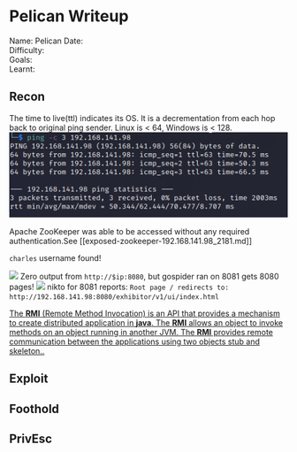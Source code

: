 # Pelican Writeup
Name: Pelican
Date:  
Difficulty:  
Goals:  
Learnt:

## Recon

The time to live(ttl) indicates its OS. It is a decrementation from each hop back to original ping sender. Linux is < 64, Windows is < 128.
![ping](Screenshots/ping.png)

Apache ZooKeeper was able to be accessed without any required authentication.See [[exposed-zookeeper-192.168.141.98_2181.md]]

`charles` username found!


![](zero-ouput-8080gospider.png)
Zero output from `http://$ip:8080`, but gospider ran on 8081 gets 8080 pages! 
![](8080-8081-gospider-connection.png)
nikto for 8081 reports: `Root page / redirects to: http://192.168.141.98:8080/exhibitor/v1/ui/index.html`

[The **RMI** (Remote Method Invocation) is an API that provides a mechanism to create distributed application in **java**. The **RMI** allows an object to invoke methods on an object running in another JVM. The **RMI** provides remote communication between the applications using two objects stub and skeleton..](https://www.javatpoint.com/RMI)

## Exploit

## Foothold

## PrivEsc

      
